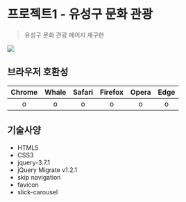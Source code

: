 # 프로젝트1 - 유성구 문화 관광

> 유성구 문화 관광 페이지 재구현

![](https://user-images.githubusercontent.com/142187151/281591747-a2c11191-4f48-47eb-9b1c-be03d1cd2717.JPG)


## 브라우저 호환성
| Chrome | Whale  | Safari | Firefox | Opera | Edge |
| :-----:| :----: | :----: | :-----: | :---: | :--: |
|   o    |   o    |   o    |    o    |   o   |  o   |



## 기술사양

- HTML5
- CSS3
- jquery-3.7.1
- jQuery Migrate v1.2.1
- skip navigation
- favicon
- slick-carousel
    

